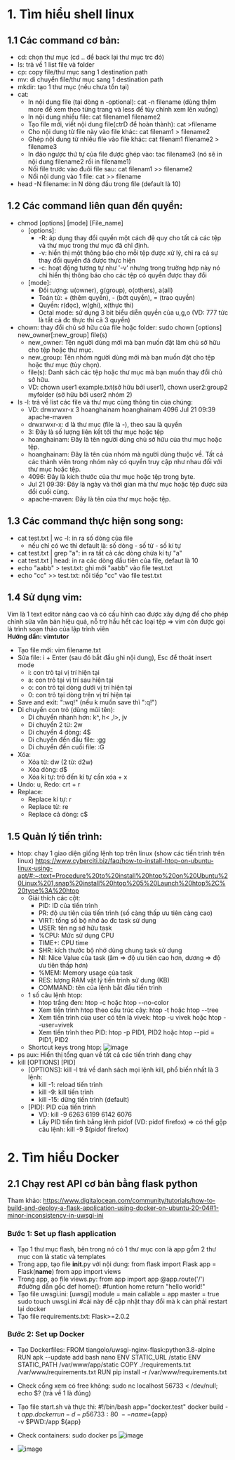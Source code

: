 # 1. Tìm hiểu shell linux
## 1.1 Các command cơ bản:
- cd: chọn thư mục (cd .. để back lại thư mục trc đó)
- ls: trả về 1 list file và folder
- cp: copy file/thư mục sang 1 destination path
- mv: di chuyển file/thư mục sang 1 destination path
- mkdir: tạo 1 thư mục (nếu chưa tồn tại)
- cat:
  - In nội dung file (tại dòng n -optional): cat -n filename (dùng thêm more để xem theo từng trang và less để tùy chỉnh xem lên xuống)
  - In nội dung nhiều file: cat filename1 filename2
  - Tạo file mới, viết nội dung file(ctrD để hoàn thành): cat >filename
  - Cho nội dung từ file này vào file khác: cat filenam1 > filename2
  - Ghép nội dung từ nhiều file vào file khác: cat filenam1 filename2 > filename3
  - In đảo ngược thứ tự của file được ghép vào: tac filename3 (nó sẽ in nội dung filename2 rồi in filename1)
  - Nối file trước vào đuôi file sau: cat filenam1 >> filename2
  - Nối nội dung vào 1 file: cat >> filename
- head -N filename: in N dòng đầu trong file (default là 10)
## 1.2 Các command liên quan đến quyền:
- chmod [options] [mode] [File_name]
  - [options]:
    - -R: áp dụng thay đổi quyền một cách đệ quy cho tất cả các tệp và thư mục trong thư mục đã chỉ định.
    - -v: hiển thị một thông báo cho mỗi tệp được xử lý, chỉ ra cả sự thay đổi quyền đã được thực hiện
    - -c: hoạt động tương tự như '-v' nhưng trong trường hợp này nó chỉ hiển thị thông báo cho các tệp có quyền được thay đổi
  - [mode]:
    - Đối tượng: u(owner), g(group), o(others), a(all)
    - Toán tử: + (thêm quyền), - (bớt quyền), = (trao quyền)
    - Quyền: r(đọc), w(ghi), x(thực thi)
    - Octal mode: sử dụng 3 bit biểu diễn quyền của u,g,o (VD: 777 tức là tất cả đc thực thi cả 3 quyền)
- chown: thay đổi chủ sở hữu của file hoặc folder: sudo chown [options] new_owner[:new_group] file(s)
    - new_owner: Tên người dùng mới mà bạn muốn đặt làm chủ sở hữu cho tệp hoặc thư mục.
    - new_group: Tên nhóm người dùng mới mà bạn muốn đặt cho tệp hoặc thư mục (tùy chọn).
    - file(s): Danh sách các tệp hoặc thư mục mà bạn muốn thay đổi chủ sở hữu.
    - VD: chown user1 example.txt(sở hữu bởi user1), chown user2:group2 myfolder
(sở hữu bởi user2 nhóm 2)
- ls -l: trả về list các file và thư mục cùng thông tin của chúng:
    - VD: drwxrwxr-x 3 hoanghainam hoanghainam 4096 Jul 21 09:39 apache-maven
    - drwxrwxr-x: d là thư mục (file là -), theo sau là quyền
    - 3: Đây là số lượng liên kết tới thư mục hoặc tệp
    - hoanghainam: Đây là tên người dùng chủ sở hữu của thư mục hoặc tệp.
    - hoanghainam: Đây là tên của nhóm mà người dùng thuộc về. Tất cả các thành viên trong nhóm này có quyền truy cập như nhau đối với thư mục hoặc tệp.
    - 4096: Đây là kích thước của thư mục hoặc tệp trong byte.
    - Jul 21 09:39: Đây là ngày và thời gian mà thư mục hoặc tệp được sửa đổi cuối cùng.
    - apache-maven: Đây là tên của thư mục hoặc tệp.   
## 1.3 Các command thực hiện song song:
- cat test.txt | wc -l: in ra số dòng của file
  - nếu chỉ có wc thì default là: số dòng - số từ - số kí tự
- cat test.txt | grep "a": in ra tất cả các dòng chứa kí tự "a"
- cat test.txt | head: in ra các dòng đầu tiên của file, defaut là 10
- echo "aabb" > test.txt: ghi mới "aabb" vào file test.txt 
- echo "cc" >> test.txt: nối tiếp "cc" vào file test.txt
## 1.4 Sử dụng vim:
Vim là 1 text editor nâng cao và có cấu hình cao được xây dựng để cho phép chỉnh sửa văn bản hiệu quả, nỗ trợ hầu hết các loại tệp => vim còn được gọi là trình soạn thảo của lập trình viên  
**Hướng dấn: vimtutor**
  - Tạo file mới: vim filename.txt
  - Sửa file: i + Enter (sau đó bắt đầu ghi nội dung), Esc để thoát insert mode
    - i: con trỏ tại vị trí hiện tại
    - a: con trỏ tại vị trí sau hiện tại
    - o: con trỏ tại dòng dưới vị trí hiện tại
    - 0: con trỏ tại dòng trên vị trí hiện tại 
  - Save and exit: ":wq!" (nếu k muốn save thì ":q!")
  - Di chuyển con trỏ (dùng mũi tên):
    - Di chuyển nhanh hơn: k^, h< ,l>, jv
    - Di chuyển 2 từ: 2w
    - Di chuyển 4 dòng: 4$
    - Di chuyển đến đầu file: :gg
    - Di chuyển đến cuối file: :G
  - Xóa:
    - Xóa từ: dw (2 từ: d2w)
    - Xóa dòng: d$
    - Xóa kí tự: trỏ đến kí tự cần xóa + x
  - Undo: u, Redo: crt + r
  - Replace:
    - Replace kí tự: r
    - Replace từ: re
    - Replace cả dòng: c$
## 1.5 Quản lý tiến trình:
  - htop: chạy 1 giao diện giống lệnh top trên linux (show các tiến trình trên linux)
   https://www.cyberciti.biz/faq/how-to-install-htop-on-ubuntu-linux-using-apt/#:~:text=Procedure%20to%20install%20htop%20on%20Ubuntu%20Linux%201,snap%20install%20htop%205%20Launch%20htop%2C%20type%3A%20htop
    - Giải thích các cột:
      - PID: ID của tiến trình
      - PR: độ ưu tiên của tiến trình (số càng thấp ưu tiên càng cao)
      - VIRT: tổng số bộ nhớ ảo đc task sử dụng
      - USER: tên ng sở hữu task
      - %CPU: Mức sử dụng CPU
      - TIME+: CPU time
      - SHR: kích thước bộ nhớ dùng chung task sử dụng
      - NI: Nice Value của task (âm => độ ưu tiên cao hơn, dương => độ ưu tiên thấp hơn)
      - %MEM: Memory usage của task
      - RES: lượng RAM vật lý tiến trình sử dung (KB)
      - COMMAND: tên của lệnh bắt đầu tiến trình
    - 1 số câu lệnh htop:
      - htop trắng đen: htop -c hoặc htop --no-color
      - Xem tiến trình htop theo cấu trúc cây: htop -t hoặc htop --tree
      - Xem tiến trình của user có tên là vivek: htop -u vivek hoặc htop --user=vivek
      - Xem tiến trình theo PID: htop -p PID1, PID2 hoặc htop --pid = PID1, PID2
    - Shortcut keys trong htop:
      ![image](https://github.com/namdeptrai1102/DE_internship/assets/109681639/022cafcd-3745-4751-bcf3-7e816d7b8f10)
- ps aux: Hiển thị tổng quan về tất cả các tiến trình đang chạy
- kill [OPTIONS] [PID]
  - [OPTIONS]: kill -l trả về danh sách mọi lệnh kill, phổ biến nhất là 3 lệnh:
    - kill -1: reload tiến trình
    - kill -9: kill tiến trình
    - kill -15: dừng tiến trình (default)
  - [PID]: PID của tiến trình
    - VD: kill -9 6263 6199 6142 6076
    - Lấy PID tiến tình bằng lệnh pidof (VD: pidof firefox) => có thể gộp câu lệnh: kill -9 $(pidof firefox)
# 2. Tìm hiểu Docker
## 2.1 Chạy rest API cơ bản bằng flask python
Tham khảo: https://www.digitalocean.com/community/tutorials/how-to-build-and-deploy-a-flask-application-using-docker-on-ubuntu-20-04#1-minor-inconsistency-in-uwsgi-ini
### Bước 1: Set up flash application
- Tạo 1 thư mục flash, bên trong nó có 1 thư mục con là app gồm 2 thư mục con là static và templates
- Trong app, tạo file __init__.py với nội dung:
      from flask import Flask
      app = Flask(__name__)
      from app import views
- Trong app, ạo file views.py:
       from app import app
      @app.route('/') #đường dẫn gốc
      def home(): #funtion home
      return "hello world!"
- Tạo file uwsgi.ini:
    [uwsgi]
    module = main
    callable = app
    master = true
    sudo touch uwsgi.ini #cái này để cập nhật thay đổi mà k càn phải restart lại docker
- Tạo file requirements.txt:
    Flask>=2.0.2
### Bước 2: Set up Docker
- Tạo Dockerfiles: 
FROM tiangolo/uwsgi-nginx-flask:python3.8-alpine
RUN apk --update add bash nano
ENV STATIC_URL /static
ENV STATIC_PATH /var/www/app/static
COPY ./requirements.txt /var/www/requirements.txt
RUN pip install -r /var/www/requirements.txt
- Check cổng xem có free không: sudo nc localhost 56733 < /dev/null; echo $?  (trả về 1 là đúng)
- Tạo file start.sh và thực thi:
  #!/bin/bash
  app="docker.test"
  docker build -t ${app} .
  docker run -d -p 56733:80 \
  --name=${app} \
  -v $PWD:/app ${app}
- Check containers: sudo docker ps
![image](https://github.com/namdeptrai1102/DE_internship/assets/109681639/4bb09224-1093-4648-baf2-1eaaf75343df)

- ![image](https://github.com/namdeptrai1102/DE_internship/assets/109681639/2004f44f-bf48-49cd-85e0-aa171c8e6f9e)
